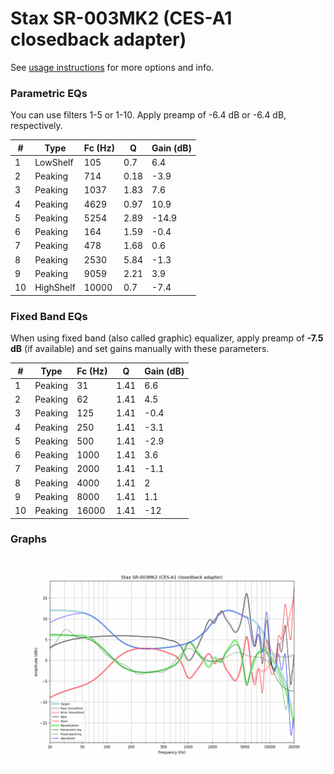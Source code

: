 # Stax SR-003MK2 (CES-A1 closedback adapter)
See [usage instructions](https://github.com/jaakkopasanen/AutoEq#usage) for more options and info.

### Parametric EQs
You can use filters 1-5 or 1-10. Apply preamp of -6.4 dB or -6.4 dB, respectively.

|   # | Type      |   Fc (Hz) |    Q |   Gain (dB) |
|-----|-----------|-----------|------|-------------|
|   1 | LowShelf  |       105 | 0.7  |         6.4 |
|   2 | Peaking   |       714 | 0.18 |        -3.9 |
|   3 | Peaking   |      1037 | 1.83 |         7.6 |
|   4 | Peaking   |      4629 | 0.97 |        10.9 |
|   5 | Peaking   |      5254 | 2.89 |       -14.9 |
|   6 | Peaking   |       164 | 1.59 |        -0.4 |
|   7 | Peaking   |       478 | 1.68 |         0.6 |
|   8 | Peaking   |      2530 | 5.84 |        -1.3 |
|   9 | Peaking   |      9059 | 2.21 |         3.9 |
|  10 | HighShelf |     10000 | 0.7  |        -7.4 |

### Fixed Band EQs
When using fixed band (also called graphic) equalizer, apply preamp of **-7.5 dB** (if available) and set gains manually with these parameters.

|   # | Type    |   Fc (Hz) |    Q |   Gain (dB) |
|-----|---------|-----------|------|-------------|
|   1 | Peaking |        31 | 1.41 |         6.6 |
|   2 | Peaking |        62 | 1.41 |         4.5 |
|   3 | Peaking |       125 | 1.41 |        -0.4 |
|   4 | Peaking |       250 | 1.41 |        -3.1 |
|   5 | Peaking |       500 | 1.41 |        -2.9 |
|   6 | Peaking |      1000 | 1.41 |         3.6 |
|   7 | Peaking |      2000 | 1.41 |        -1.1 |
|   8 | Peaking |      4000 | 1.41 |         2   |
|   9 | Peaking |      8000 | 1.41 |         1.1 |
|  10 | Peaking |     16000 | 1.41 |       -12   |

### Graphs
![](./Stax%20SR-003MK2%20(CES-A1%20closedback%20adapter).png)
